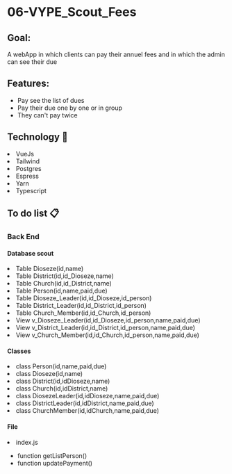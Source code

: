 # 06-VYPE_Scout_Fees
<h2>Goal:</h2>
<p>A webApp in which clients can pay their annuel fees and in which the admin can see their due</p>
<h2>Features:</h2>
<ul>
    <li>Pay see the list of dues</li>
    <li>Pay their due one by one or in group</li>
    <li>They can't pay twice</li>
</ul>
<h2>Technology &#x1F680;</h2>
    <li>VueJs</li>
    <li>Tailwind</li>
    <li>Postgres</li>
    <li>Espress</li>
    <li>Yarn</li>
    <li>Typescript</li>
<h2>To do list &#x1F4CB;</h2>
    <h3>Back End</h3>
        <h4>Database scout</h4>
            <li>Table Dioseze(id,name)</li>
            <li>Table District(id,id_Dioseze,name)</li>
            <li>Table Church(id,id_District,name)</li>
            <li>Table Person(id,name,paid,due)</li>
            <li>Table Dioseze_Leader(id,id_Dioseze,id_person)</li>
            <li>Table District_Leader(id,id_District,id_person)</li>
            <li>Table Church_Member(id,id_Church,id_person)</li>
            <li>View v_Dioseze_Leader(id,id_Dioseze,id_person,name,paid,due)</li>
            <li>View v_District_Leader(id,id_District,id_person,name,paid,due)</li>
            <li>View v_Church_Member(id,id_Church,id_person,name,paid,due)</li>
        <h4>Classes</h4>
            <li>class Person(id,name,paid,due)</li>
            <li>class Dioseze(id,name)</li>
            <li>class District(id,idDioseze,name)</li>
            <li>class Church(id,idDistrict,name)</li>
            <li>class DiosezeLeader(id,idDioseze,name,paid,due)</li>
            <li>class DistrictLeader(id,idDistrict,name,paid,due)</li>
            <li>class ChurchMember(id,idChurch,name,paid,due)</li>
        <h4>File</h4>
            <li>index.js</li>
            <ul>
                <li>function getListPerson()</li>
                <li>function updatePayment()</li>
            </ul>



